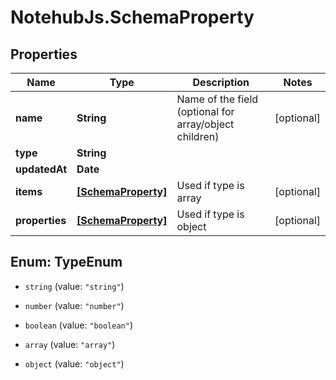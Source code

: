 # NotehubJs.SchemaProperty

## Properties

| Name           | Type                                      | Description                                            | Notes      |
| -------------- | ----------------------------------------- | ------------------------------------------------------ | ---------- |
| **name**       | **String**                                | Name of the field (optional for array/object children) | [optional] |
| **type**       | **String**                                |                                                        |
| **updatedAt**  | **Date**                                  |                                                        |
| **items**      | [**[SchemaProperty]**](SchemaProperty.md) | Used if type is array                                  | [optional] |
| **properties** | [**[SchemaProperty]**](SchemaProperty.md) | Used if type is object                                 | [optional] |

## Enum: TypeEnum

- `string` (value: `"string"`)

- `number` (value: `"number"`)

- `boolean` (value: `"boolean"`)

- `array` (value: `"array"`)

- `object` (value: `"object"`)
